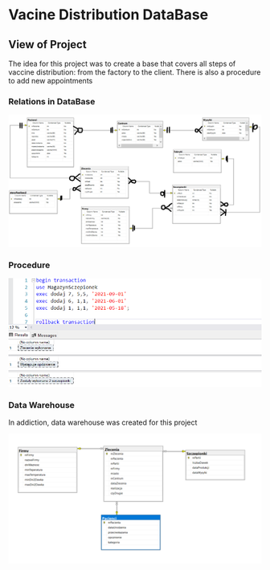 # Vacine Distribution DataBase

## View of Project
The idea for this project was to create a base that covers all steps of vaccine distribution: from the factory to the client. There is also a procedure to add new appointments

### Relations in DataBase

![image](https://github.com/PSlowakiewicz/popcorn/blob/main/Projects/MS%20SQL%20-%20Vacine%20Distriubution%20DB/Screens/DiagramER.png)

### Procedure 

![image](https://github.com/PSlowakiewicz/popcorn/blob/main/Projects/MS%20SQL%20-%20Vacine%20Distriubution%20DB/Screens/ADD.png)

### Data Warehouse

In addiction, data warehouse was created for this project

![image](https://github.com/PSlowakiewicz/popcorn/blob/main/Projects/MS%20SQL%20-%20Vacine%20Distriubution%20DB/Screens/WH.png)
